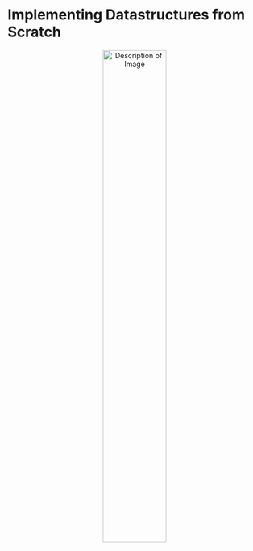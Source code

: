# Implementing Datastructures from Scratch

<div style="text-align: center;">
    <img src="https://github.com/vbjan/ds_and_algos/assets/62449932/5f31d3f3-a217-48db-9e84-ef638600bdac" alt="Description of Image" width=50%>
</div>
